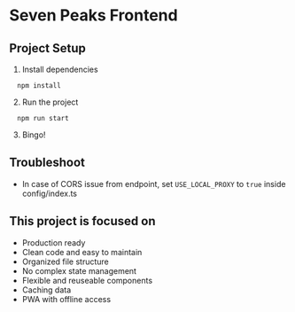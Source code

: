 # Seven Peaks Frontend

## Project Setup

1. Install dependencies

```shell
  npm install
```

2. Run the project

```shell
  npm run start
```

3. Bingo!

## Troubleshoot

- In case of CORS issue from endpoint, set `USE_LOCAL_PROXY` to `true` inside config/index.ts

## This project is focused on

- Production ready
- Clean code and easy to maintain
- Organized file structure
- No complex state management
- Flexible and reuseable components
- Caching data
- PWA with offline access
